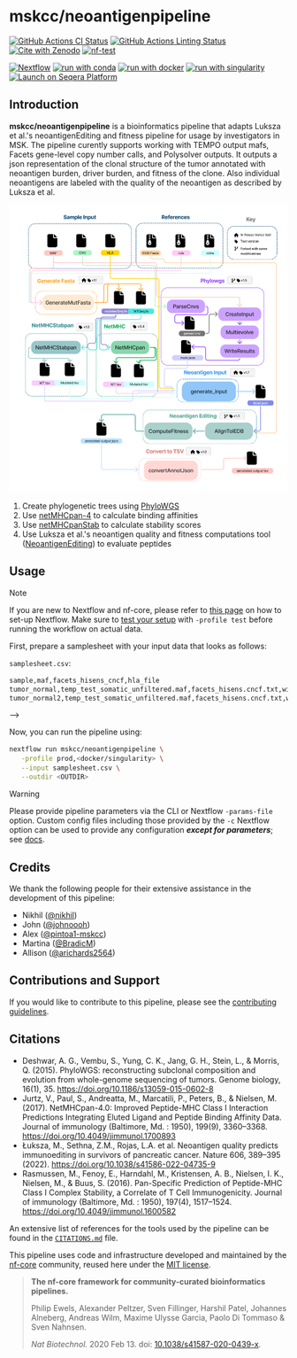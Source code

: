 # mskcc/neoantigenpipeline

[![GitHub Actions CI Status](https://github.com/mskcc/neoantigenpipeline/actions/workflows/ci.yml/badge.svg)](https://github.com/mskcc/neoantigenpipeline/actions/workflows/ci.yml)
[![GitHub Actions Linting Status](https://github.com/mskcc/neoantigenpipeline/actions/workflows/linting.yml/badge.svg)](https://github.com/mskcc/neoantigenpipeline/actions/workflows/linting.yml)[![Cite with Zenodo](http://img.shields.io/badge/DOI-10.5281/zenodo.XXXXXXX-1073c8?labelColor=000000)](https://doi.org/10.5281/zenodo.XXXXXXX)
[![nf-test](https://img.shields.io/badge/unit_tests-nf--test-337ab7.svg)](https://www.nf-test.com)

[![Nextflow](https://img.shields.io/badge/nextflow%20DSL2-%E2%89%A523.10.0-23aa62.svg)](https://www.nextflow.io/)
[![run with conda](http://img.shields.io/badge/run%20with-conda-3EB049?labelColor=000000&logo=anaconda)](https://docs.conda.io/en/latest/)
[![run with docker](https://img.shields.io/badge/run%20with-docker-0db7ed?labelColor=000000&logo=docker)](https://www.docker.com/)
[![run with singularity](https://img.shields.io/badge/run%20with-singularity-1d355c.svg?labelColor=000000)](https://sylabs.io/docs/)
[![Launch on Seqera Platform](https://img.shields.io/badge/Launch%20%F0%9F%9A%80-Seqera%20Platform-%234256e7)](https://cloud.seqera.io/launch?pipeline=https://github.com/mskcc/neoantigenpipeline)

## Introduction

**mskcc/neoantigenpipeline** is a bioinformatics pipeline that adapts Luksza et al.'s neoantigenEditing and fitness pipeline for usage by investigators in MSK. The pipeline curently supports working with TEMPO output mafs, Facets gene-level copy number calls, and Polysolver outputs. It outputs a json representation of the clonal structure of the tumor annotated with neoantigen burden, driver burden, and fitness of the clone. Also individual neoantigens are labeled with the quality of the neoantigen as described by Luksza et al.

![Workflow Diagram](assets/workflow_diagram.png)


1. Create phylogenetic trees using [PhyloWGS](https://genomebiology.biomedcentral.com/articles/10.1186/s13059-015-0602-8)
2. Use [netMHCpan-4](https://services.healthtech.dtu.dk/services/NetMHCpan-4.1/) to calculate binding affinities 
3. Use [netMHCpanStab](https://services.healthtech.dtu.dk/services/NetMHCstabpan-1.0/) to calculate stability scores 
4. Use Luksza et al.'s neoantigen quality and fitness computations tool ([NeoantigenEditing](https://github.com/LukszaLab/NeoantigenEditing)) to evaluate peptides

## Usage

> [!NOTE]
> If you are new to Nextflow and nf-core, please refer to [this page](https://nf-co.re/docs/usage/installation) on how to set-up Nextflow. Make sure to [test your setup](https://nf-co.re/docs/usage/introduction#how-to-run-a-pipeline) with `-profile test` before running the workflow on actual data.

First, prepare a samplesheet with your input data that looks as follows:

`samplesheet.csv`:

```csv
sample,maf,facets_hisens_cncf,hla_file
tumor_normal,temp_test_somatic_unfiltered.maf,facets_hisens.cncf.txt,winners.hla.txt
tumor_normal2,temp_test_somatic_unfiltered.maf,facets_hisens.cncf.txt,winners.hla.txt
```
-->

Now, you can run the pipeline using:

```bash
nextflow run mskcc/neoantigenpipeline \
   -profile prod,<docker/singularity> \
   --input samplesheet.csv \
   --outdir <OUTDIR>
```

> [!WARNING]
> Please provide pipeline parameters via the CLI or Nextflow `-params-file` option. Custom config files including those provided by the `-c` Nextflow option can be used to provide any configuration _**except for parameters**_; see [docs](https://nf-co.re/docs/usage/getting_started/configuration#custom-configuration-files).

## Credits

We thank the following people for their extensive assistance in the development of this pipeline:

 - Nikhil ([@nikhil](https://github.com/nikhil))
 - John ([@johnoooh](https://github.com/johnoooh))
 - Alex ([@pintoa1-mskcc](https://github.com/pintoa1-mskcc))
 - Martina ([@BradicM](https://github.com/BradicM))
 - Allison ([@arichards2564](https://github.com/arichards2564))


## Contributions and Support

If you would like to contribute to this pipeline, please see the [contributing guidelines](.github/CONTRIBUTING.md).

## Citations


- Deshwar, A. G., Vembu, S., Yung, C. K., Jang, G. H., Stein, L., & Morris, Q. (2015). PhyloWGS: reconstructing subclonal composition and evolution from whole-genome sequencing of tumors. Genome biology, 16(1), 35. https://doi.org/10.1186/s13059-015-0602-8
- Jurtz, V., Paul, S., Andreatta, M., Marcatili, P., Peters, B., & Nielsen, M. (2017). NetMHCpan-4.0: Improved Peptide-MHC Class I Interaction Predictions Integrating Eluted Ligand and Peptide Binding Affinity Data. Journal of immunology (Baltimore, Md. : 1950), 199(9), 3360–3368. https://doi.org/10.4049/jimmunol.1700893
- Łuksza, M., Sethna, Z.M., Rojas, L.A. et al. Neoantigen quality predicts immunoediting in survivors of pancreatic cancer. Nature 606, 389–395 (2022). https://doi.org/10.1038/s41586-022-04735-9
- Rasmussen, M., Fenoy, E., Harndahl, M., Kristensen, A. B., Nielsen, I. K., Nielsen, M., & Buus, S. (2016). Pan-Specific Prediction of Peptide-MHC Class I Complex Stability, a Correlate of T Cell Immunogenicity. Journal of immunology (Baltimore, Md. : 1950), 197(4), 1517–1524. https://doi.org/10.4049/jimmunol.1600582


An extensive list of references for the tools used by the pipeline can be found in the [`CITATIONS.md`](CITATIONS.md) file.

This pipeline uses code and infrastructure developed and maintained by the [nf-core](https://nf-co.re) community, reused here under the [MIT license](https://github.com/nf-core/tools/blob/main/LICENSE).

> **The nf-core framework for community-curated bioinformatics pipelines.**
>
> Philip Ewels, Alexander Peltzer, Sven Fillinger, Harshil Patel, Johannes Alneberg, Andreas Wilm, Maxime Ulysse Garcia, Paolo Di Tommaso & Sven Nahnsen.
>
> _Nat Biotechnol._ 2020 Feb 13. doi: [10.1038/s41587-020-0439-x](https://dx.doi.org/10.1038/s41587-020-0439-x).
